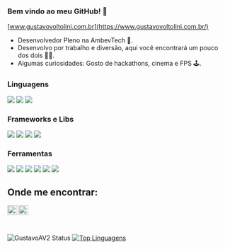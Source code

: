 ### Bem vindo ao meu GitHub! 👋
 [www.gustavovoltolini.com.br](https://www.gustavovoltolini.com.br/)
 
- Desenvolvedor Pleno na AmbevTech 🍺.
- Desenvolvo por trabalho e diversão, aqui você encontrará um pouco dos dois 👨‍💻.   
- Algumas curiosidades: Gosto de hackathons, cinema e FPS 🕹️.

 
### Linguagens

![](https://img.shields.io/badge/Python-informational?style=flat&logo=python&logoColor=white&color=2bbc8a)
![](https://img.shields.io/badge/CSharp-informational?style=flat&logo=CSharp&logoColor=white&color=2bbc8a)
![](https://img.shields.io/badge/JavaScript%20[Learning]-informational?style=flat&logo=javascript&logoColor=white&color=2bbc8a)

### Frameworks e Libs

![](https://img.shields.io/badge/DotNet-informational?style=flat&logo=DotNet&logoColor=white&color=2bbc8a)
![](https://img.shields.io/badge/Vue-informational?style=flat&logo=vue.js&logoColor=white&color=2bbc8a)
![](https://img.shields.io/badge/FastAPI-informational?style=flat&logo=fastapi&logoColor=white&color=2bbc8a)
![](https://img.shields.io/badge/Flask-informational?style=flat&logo=flask&logoColor=white&color=2bbc8a)

### Ferramentas

![](https://img.shields.io/badge/Git-informational?style=flat&logo=git&logoColor=white&color=2bbc8a)
![](https://img.shields.io/badge/MySQL-informational?style=flat&logo=MySQL&logoColor=white&color=2bbc8a)
![](https://img.shields.io/badge/MongoDb-informational?style=flat&logo=MongoDb&logoColor=white&color=2bbc8a)
![](https://img.shields.io/badge/ServiceBus-informational?style=flat&logo=ServiceBus&logoColor=white&color=2bbc8a)
![](https://img.shields.io/badge/Docker-informational?style=flat&logo=docker&logoColor=white&color=2bbc8a)
![](https://img.shields.io/badge/AzureDevOps-informational?style=flat&logo=AzureDevOps&logoColor=white&color=2bbc8a)

## Onde me encontrar:

[<img align="left" alt="Gustavo Voltolini | LinkedIn" width="22px" src="https://cdn.jsdelivr.net/npm/simple-icons@v3/icons/linkedin.svg" />][linkedin]
[<img align="left" alt="gustavo_volt | Instagram" width="22px" src="https://cdn.jsdelivr.net/npm/simple-icons@v3/icons/instagram.svg" />][instagram]

<br>
<br>
<br>

![GustavoAV2 Status](https://github-readme-stats.vercel.app/api?username=GustavoAV2&show_icons=true)
[![Top Linguagens](https://github-readme-stats.vercel.app/api/top-langs/?username=GustavoAV2&layout=compact)](https://github.com/GustavoAV2/github-readme-stats)

[website]: https://gustavovoltolini.com.br
[instagram]: https://instagram.com/gustavo_volt
[linkedin]: https://www.linkedin.com/in/gustavo-voltolini/
